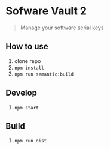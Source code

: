 # Sofware Vault 2

> Manage your software serial keys


## How to use

1. clone repo
2. `npm install`
3. `npm run semantic:build`


## Develop
1. `npm start`


## Build
1. `npm run dist`
